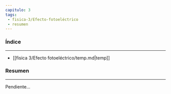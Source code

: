 ```yaml
---
capitulo: 3
tags: 
 - fisica-3/Efecto-fotoeléctrico
 - resumen
---
```

### Índice 
---
* [[fisica 3/Efecto fotoeléctrico/temp.md|temp]]

### Resumen
---
Pendiente...